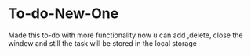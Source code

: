 # To-do-New-One
Made this to-do with more functionality now u can add ,delete, close the window and still the task will be stored in the local storage
